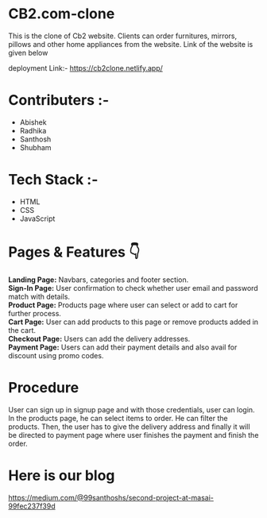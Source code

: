 # CB2.com-clone
This is the clone of Cb2 website. Clients can order furnitures, mirrors, pillows and other home appliances from the website. Link of the website is given below

deployment Link:- https://cb2clone.netlify.app/


# Contributers :-
+ Abishek
+ Radhika
+ Santhosh
+ Shubham


# Tech Stack :-
+ HTML
+ CSS
+ JavaScript

# Pages & Features 👇
**Landing Page:** Navbars, categories and footer section.  
**Sign-In Page:** User confirmation to check whether user email and password match with details.  
**Product Page:** Products page where user can select or add to cart for further process.  
**Cart Page:** User can add products to this page or remove products added in the cart.  
**Checkout Page:** Users can add the delivery addresses.  
**Payment Page:** Users can add their payment details and also avail for discount using promo codes.  

# Procedure
User can sign up in signup page and with those credentials, user can login. In the products page, he can select items to order. He can filter the products. Then, the user has to give the delivery address and finally it will be directed to payment page where user finishes the payment and finish the order.

# Here is our blog
https://medium.com/@99santhoshs/second-project-at-masai-99fec237f39d

